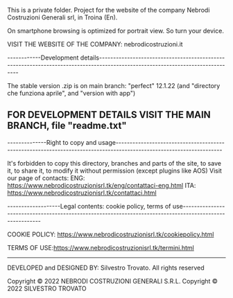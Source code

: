 This is a private folder.
Project for the website of the company Nebrodi Costruzioni Generali srl, in Troina (En).

On smartphone browsing is optimized for portrait view. So turn your device.

VISIT THE WEBSITE OF THE COMPANY: nebrodicostruzioni.it

------------Development details-------------------------------------------------------------------------------------------------------------------------------

The stable version .zip is on main branch: "perfect" 12.1.22
(and "directory che funziona aprile", and  "version with app")

FOR DEVELOPMENT DETAILS VISIT THE MAIN BRANCH, file "readme.txt"
--------------------------------------------------------------------------------------------------------------------------------------------------------------


--------------Right to copy and usage--------------------------------------------------------------------------------------------------------------------

It's forbidden to copy this directory, branches and parts of the site, to save it, to share it, to modify it without permission (except plugins like AOS)
Visit our page of contacts:
ENG: https://www.nebrodicostruzionisrl.tk/eng/contattaci-eng.html
ITA: https://www.nebrodicostruzionisrl.tk/contattaci.html




-------------------Legal contents: cookie policy, terms of use---------------------------------------------------------------------------------------------------------

COOKIE POLICY: https://www.nebrodicostruzionisrl.tk/cookiepolicy.html

TERMS OF USE:https://www.nebrodicostruzionisrl.tk/termini.html

-----------------------------------------------------------------------------------------------------------------------------------------------------------------

DEVELOPED and DESIGNED BY: Silvestro Trovato. All rights reserved


Copyright © 2022 NEBRODI COSTRUZIONI GENERALI S.R.L. 
Copyright © 2022 SILVESTRO TROVATO

